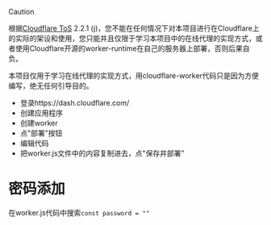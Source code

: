 > [!CAUTION]
> 根据[Cloudflare ToS](cloudflare.com/terms) 2.2.1 (j)，您不能在任何情况下对本项目进行在Cloudflare上的实际的架设和使用，您只能并且仅限于学习本项目中的在线代理的实现方式，或者使用Cloudflare开源的worker-runtime在自己的服务器上部署，否则后果自负。
>
> 本项目仅用于学习在线代理的实现方式，用cloudflare-worker代码只是因为方便编写，绝无任何引导目的。


* 登录https://dash.cloudflare.com/
* 创建应用程序
* 创建worker
* 点"部署"按钮
* 编辑代码
* 把worker.js文件中的内容复制进去，点"保存并部署"
# 密码添加
在worker.js代码中搜索`const password = "" `
